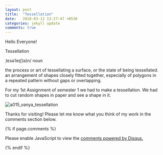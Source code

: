 ```yaml
---
layout: post
title:  "Tessellation"
date:   2018-03-12 13:27:47 +0530
categories: jekyll update
comments: true
---
```

Hello Everyone!

Tessellation

ˌtɛsəˈleɪʃ(ə)n/
noun

the process or art of tessellating a surface, or the state of being tessellated.
an arrangement of shapes closely fitted together, especially of polygons in a repeated pattern without gaps or overlapping.


For my 1st Assignment of semester 1 we had to make a tessellation. We had to cut random shapes in paper and see a shape in it.

![a015_vanya_tessellation](https://user-images.githubusercontent.com/36835039/37865139-4fbcf4e2-2f9e-11e8-8059-6a52f5fc3abb.jpg)


Thanks for visiting! Please let me know what you think of my work in the comments section below.


{% if page.comments %}

<div id="disqus_thread"></div>
<script>

/**
*  RECOMMENDED CONFIGURATION VARIABLES: EDIT AND UNCOMMENT THE SECTION BELOW TO INSERT DYNAMIC VALUES FROM YOUR PLATFORM OR CMS.
*  LEARN WHY DEFINING THESE VARIABLES IS IMPORTANT: https://disqus.com/admin/universalcode/#configuration-variables*/
/*
var disqus_config = function () {
this.page.url = PAGE_URL;  // Replace PAGE_URL with your page's canonical URL variable
this.page.identifier = PAGE_IDENTIFIER; // Replace PAGE_IDENTIFIER with your page's unique identifier variable
};
*/
(function() { // DON'T EDIT BELOW THIS LINE
var d = document, s = d.createElement('script');
s.src = 'https://vanya-rawat-github-io.disqus.com/embed.js';
s.setAttribute('data-timestamp', +new Date());
(d.head || d.body).appendChild(s);
})();
</script>
<noscript>Please enable JavaScript to view the <a href="https://disqus.com/?ref_noscript">comments powered by Disqus.</a></noscript>

{% endif %}
